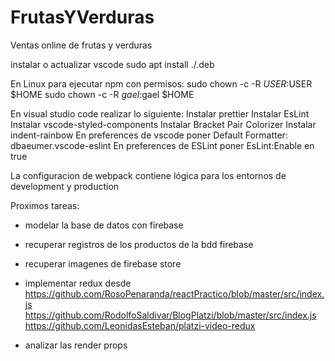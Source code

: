 # FrutasYVerduras

Ventas online de frutas y verduras

instalar o actualizar vscode
sudo apt install ./<file>.deb

En Linux para ejecutar npm con permisos:
sudo chown -c -R $USER:$USER \$HOME
sudo chown -c -R $gael:$gael \$HOME

En visual studio code realizar lo siguiente:
Instalar prettier
Instalar EsLint
Instalar vscode-styled-components
Instalar Bracket Pair Colorizer
Instalar indent-rainbow
En preferences de vscode poner Default Formatter: dbaeumer.vscode-eslint
En preferences de ESLint poner EsLint:Enable en true

La configuracion de webpack contiene lógica para los entornos de development y production

Proximos tareas:

- modelar la base de datos con firebase
- recuperar registros de los productos de la bdd firebase
- recuperar imagenes de firebase store

- implementar redux desde
  https://github.com/RosoPenaranda/reactPractico/blob/master/src/index.js
  https://github.com/RodolfoSaldivar/BlogPlatzi/blob/master/src/index.js
  https://github.com/LeonidasEsteban/platzi-video-redux

- analizar las render props
